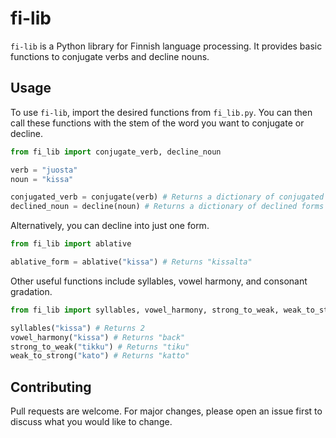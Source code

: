 # fi-lib

`fi-lib` is a Python library for Finnish language processing. It provides basic functions to conjugate verbs and decline nouns.

## Usage

To use `fi-lib`, import the desired functions from `fi_lib.py`. You can then call these functions with the stem of the word you want to conjugate or decline.

```python
from fi_lib import conjugate_verb, decline_noun

verb = "juosta"
noun = "kissa"

conjugated_verb = conjugate(verb) # Returns a dictionary of conjugated forms
declined_noun = decline(noun) # Returns a dictionary of declined forms
```

Alternatively, you can decline into just one form.

```python
from fi_lib import ablative

ablative_form = ablative("kissa") # Returns "kissalta"
```

Other useful functions include syllables, vowel harmony, and consonant gradation.

```python
from fi_lib import syllables, vowel_harmony, strong_to_weak, weak_to_strong

syllables("kissa") # Returns 2
vowel_harmony("kissa") # Returns "back"
strong_to_weak("tikku") # Returns "tiku"
weak_to_strong("kato") # Returns "katto"
```

## Contributing

Pull requests are welcome. For major changes, please open an issue first to discuss what you would like to change.
